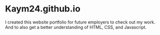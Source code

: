 # Kaym24.github.io

I created this website portfolio for future employers to check out my work. 
And to also get a better understanding of HTML, CSS, and Javascript.
